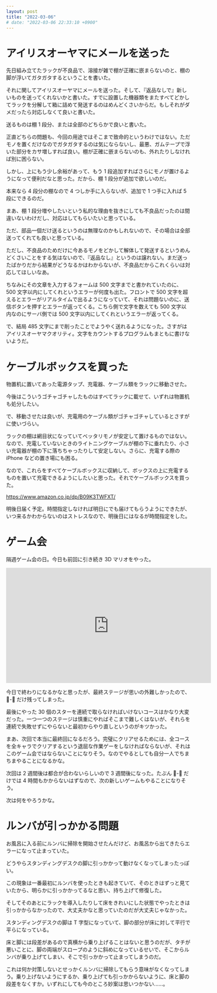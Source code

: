 ```yaml
---
layout: post
title: "2022-03-06"
# date: "2022-03-06 22:33:10 +0900"
---
```


# アイリスオーヤマにメールを送った
先日組み立てたラックが不良品で、溶接が雑で棚が正確に嵌まらないのと、棚の脚が浮いてガタガタするということを書いた。

それに関してアイリスオーヤマにメールを送った。そして、『返品なしで』新しいものを送ってくれないかと書いた。すでに設置した機器類をまたすべてどかしてラックを分解して箱に詰めて発送するのはめんどくさいからだ。もしそれがダメだったら対応しなくて良いと書いた。

送るものは棚 1 段分、または全部のどちらかで良いと書いた。

正直どちらの問題も、今回の用途ではそこまで致命的というわけではない。ただモノを置くだけなのでガタガタするのは気にならないし、最悪、ガムテープで浮いた部分をカサ増しすれば良い。棚が正確に嵌まらないのも、外れたりしなければ別に困らない。

しかし、上にもう少し余裕があって、もう 1 段追加すればさらにモノが置けるようになって便利だなと思った。だから、棚 1 段分が追加で欲しいのだ。

本来なら 4 段分の棚なので 4 つしか手に入らないが、追加で 1 つ手に入れば 5 段にできるのだ。

まあ、棚 1 段分増やしたいという私的な理由を抜きにしても不良品だったのは間違いないわけだし、対応はしてもらいたいと思っている。

ただ、部品一個だけ送るというのは無理なのかもしれないので、その場合は全部送ってくれても良いと思っている。

ただし、不良品のためだけに今あるモノをどかして解体して発送するというめんどくさいことをする気はないので、『返品なし』というのは譲れない。まだ送ったばかりだから結果がどうなるかはわからないが、不良品だからこれくらいは対応してほしいなあ。

ちなみにその文章を入力するフォームは 500 文字までと書かれていたのに、500 文字以内にしてくれというエラーが何度も出た。フロントで 500 文字を超えるとエラーがリアルタイムで出るようになっていて、それは問題ないのに、送信ボタンを押すとエラーが返ってくる。こちら側で文字を数えても 500 文字以内なのにサーバ側では 500 文字以内にしてくれというエラーが返ってくる。

で、結局 485 文字にまで削ったことでようやく送れるようになった。さすがはアイリスオーヤマクオリティ。文字をカウントするプログラムもまともに書けないようだ。






# ケーブルボックスを買った
物置机に置いてあった電源タップ、充電器、ケーブル類をラックに移動させた。

今後はこういうゴチャゴチャしたものはすべてラックに載せて、いずれは物置机も処分したい。

で、移動させたは良いが、充電用のケーブル類がゴチャゴチャしているとさすがに使いづらい。

ラックの棚は網目状になっていてベッタリモノが安定して置けるものではない。なので、充電していないときのライトニングケーブルが棚の下に垂れたり、小さい充電器が棚の下に落ちちゃったりして安定しない。さらに、充電する際の iPhone などの置き場にも困る。

なので、これらをすべてケーブルボックスに収納して、ボックスの上に充電するものを置いて充電できるようにしたいと思った。それでケーブルボックスを買った。

https://www.amazon.co.jp/dp/B09K3TWFXT/

明後日届く予定。時間指定しなければ明日にでも届けてもらうようにできたが、いつ来るかわからないのはストレスなので、明後日にはなるが時間指定をした。





# ゲーム会
隔週ゲーム会の日。今日も前回に引き続き 3D マリオをやった。

<iframe width="560" height="315" src="https://www.youtube.com/embed/eCLu3WiIXqM" title="YouTube video player" frameborder="0" allow="accelerometer; autoplay; clipboard-write; encrypted-media; gyroscope; picture-in-picture" allowfullscreen></iframe>

今日で終わりになるかなと思ったが、最終ステージが思いの外難しかったので、👑-👑 だけ残ってしまった。

最後にやった 30 個のスターを連続で取らなければいけないコースはかなり大変だった。一つ一つのステージは慎重にやればそこまで難しくはないが、それらを連続で失敗せずにやらないと最初からやり直しというのがキツかった。

まあ、次回で本当に最終回になるだろう。完璧にクリアせるためには、全コースを全キャラでクリアするという退屈な作業ゲーをしなければならないが、それはこのゲーム会ではならないことになりそう。なのでやるとしても自分一人でちまちまやることになるかな。

次回は 2 週間後は都合が合わないらしいので 3 週間後になった。たぶん 👑-👑 だけでは 4 時間もかからないはずなので、次の新しいゲームもやることになりそう。

次は何をやろうかな。






# ルンバが引っかかる問題
お風呂に入る前にルンバに掃除を開始させたんだけど、お風呂から出てきたらエラーになって止まっていた。

どうやらスタンディングデスクの脚に引っかかって動けなくなってしまったっぽい。

この現象は一番最初にルンバを使ったときも起きていて、そのときはずっと見ていたから、明らかに引っかかってるなと思い、持ち上げて修復した。

そしてそのあとにラックを導入したりして床をきれいにした状態でやったときは引っかからなかったので、大丈夫かなと思っていたのだが大丈夫じゃなかった。

スタンディングデスクの脚は T 字型になっていて、脚の部分が床に対して平行で平らになっている。

床と脚には段差があるので真横から乗り上げることはないと思うのだが、タチが悪いことに、脚の両端がスロープのように斜めになっているせいで、そこからルンバが乗り上げてしまい、そこで引っかかって止まってしまうのだ。

これは何か対策しないとせっかくルンバに掃除してもらう意味がなくなってしまう。乗り上げないようにするか、乗り上げても引っかからないように、床と脚の段差をなくすか。いずれにしても今のところ妙案は思いつかない......。

















